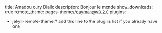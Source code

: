 title: Amadou oury Diallo
description: Bonjour le monde
show_downloads: true
remote_theme: pages-themes/cayman@v0.2.0
plugins:
- jekyll-remote-theme # add this line to the plugins list if you already have one
